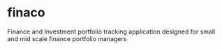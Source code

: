 # finaco
Finance and Investment portfolio tracking application designed for small and mid scale finance portfolio managers
